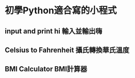 # 初學Python適合寫的小程式
## input and print hi 輸入並輸出嗨
## Celsius to Fahrenheit 攝氏轉換華氏溫度 
## BMI Calculator BMI計算器